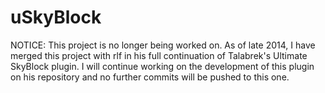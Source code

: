 uSkyBlock
=========

NOTICE: This project is no longer being worked on. As of late 2014, I have merged this project with rlf in his full continuation of Talabrek's Ultimate SkyBlock plugin. I will continue working on the development of this plugin on his repository and no further commits will be pushed to this one.
